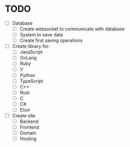 # TODO
- [ ] Database
  - [ ] Create websocket to communicate with database
  - [ ] System to save data
  - [ ] Create first saving operations
- [ ] Create library for:
    - [ ] JavaScript
    - [ ] GoLang
    - [ ] Ruby
    - [ ] V
    - [ ] Python
    - [ ] TypeScript
    - [ ] C++
    - [ ] Rust
    - [ ] C
    - [ ] C#
    - [ ] Elixir
- [ ] Create site
  - [ ] Backend
  - [ ] Frontend
  - [ ] Domain
  - [ ] Hosting